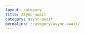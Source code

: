 ```yaml
---
layout: category
title: Async-await
category: async-await
permalink: /category/async-await/
---
```

